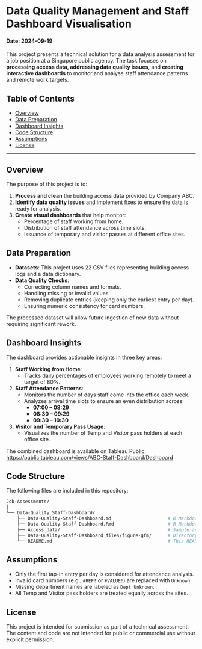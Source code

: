 # Data Quality Management and Staff Dashboard Visualisation

#### Date: 2024-09-19

This project presents a technical solution for a data analysis assessment for a job position at a Singapore public agency. The task focuses on **processing access data, addressing data quality issues**, and **creating interactive dashboards** to monitor and analyse staff attendance patterns and remote work targets.

## Table of Contents
- [Overview](#overview)  
- [Data Preparation](#data-preparation)  
- [Dashboard Insights](#dashboard-insights)  
- [Code Structure](#code-structure)  
- [Assumptions](#assumptions)  
- [License](#license)
<!--- [How to Use](#how-to-use)  -->
---

## Overview
The purpose of this project is to:
1. **Process and clean** the building access data provided by Company ABC.
2. **Identify data quality issues** and implement fixes to ensure the data is ready for analysis.
3. **Create visual dashboards** that help monitor:
   - Percentage of staff working from home.
   - Distribution of staff attendance across time slots.
   - Issuance of temporary and visitor passes at different office sites.

## Data Preparation
- **Datasets**: This project uses 22 CSV files representing building access logs and a data dictionary.
- **Data Quality Checks**:  
  - Correcting column names and formats.
  - Handling missing or invalid values.
  - Removing duplicate entries (keeping only the earliest entry per day).
  - Ensuring numeric consistency for card numbers.

The processed dataset will allow future ingestion of new data without requiring significant rework.

## Dashboard Insights
The dashboard provides actionable insights in three key areas:
1. **Staff Working from Home**:
   - Tracks daily percentages of employees working remotely to meet a target of 80%.
2. **Staff Attendance Patterns**:
   - Monitors the number of days staff come into the office each week.
   - Analyzes arrival time slots to ensure an even distribution across:
     - **07:00 – 08:29**
     - **08:30 – 09:29**
     - **09:30 – 10:30**
3. **Visitor and Temporary Pass Usage**:
   - Visualizes the number of Temp and Visitor pass holders at each office site.

The combined dashboard is available on Tableau Public, https://public.tableau.com/views/ABC-Staff-Dashboard/Dashboard

## Code Structure
The following files are included in this repository:

```bash
Job-Assessments/
│
└── Data-Quality_Staff-Dashboard/
    ├── Data-Quality-Staff-Dashboard.md                     # R Markdown file containing the code and explanations
    ├── Data-Quality-Staff-Dashboard.Rmd                    # R Markdown file containing the code and explanations
    ├── Access_data/                                        # Sample access data files (CSV format)
    ├── Data-Quality-Staff-Dashboard_files/figure-gfm/      # Directory to store generated plots
    └── README.md                                           # This README file
```

## Assumptions
- Only the first tap-in entry per day is considered for attendance analysis.
- Invalid card numbers (e.g., `#REF!` or `#VALUE!`) are replaced with `Unknown`.
- Missing department names are labeled as `Dept Unknown`.
- All Temp and Visitor pass holders are treated equally across the sites.

## License
This project is intended for submission as part of a technical assessment. The content and code are not intended for public or commercial use without explicit permission.
